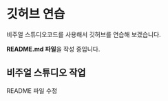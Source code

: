 # 깃허브 연습

비주얼 스튜디오코드를 사용해서 깃허브를 연습해 보겠습니다.

**README.md 파일**을 작성 중입니다.

## 비주얼 스튜디오 작업

README 파일 수정

